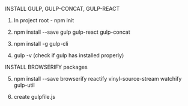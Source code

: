 INSTALL GULP, GULP-CONCAT, GULP-REACT

1) In project root - npm init

2) npm install --save gulp gulp-react gulp-concat

3) npm install -g gulp-cli

4) gulp -v (check if gulp has installed properly)

INSTALL BROWSERIFY packages

5) npm install --save browserify reactify vinyl-source-stream watchify gulp-util

6) create gulpfile.js





